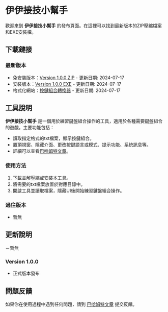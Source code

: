 # 伊伊接技小幫手

歡迎來到 **伊伊接技小幫手** 的發布頁面。在這裡可以找到最新版本的ZIP壓縮檔案和EXE安裝檔。

## 下載鏈接

### 最新版本
- 免安裝版本：[Version 1.0.0 ZIP](https://github.com/Rin2ec/ee-combo-helper/archive/refs/tags/v1.0.0.zip) - 更新日期: 2024-07-17
- 安裝版本：[Version 1.0.0 EXE](releases/yourfile.exe) - 更新日期: 2024-07-17
- 格式化網站：[按鍵組合轉換器](releases/yourfile.exe) - 更新日期: 2024-07-17

## 工具說明
**伊伊接技小幫手** 是一個用於練習鍵盤組合操作的工具，適用於各種需要鍵盤組合的遊戲。主要功能包括：
- 讀取指定格式的txt檔案，顯示按鍵組合。
- 置頂視窗、隱藏介面、更改按鍵語言或模式、提示功能、系統訊息等。
- 詳細可以查看[巴哈姆特文章](https://)。

### 使用方法
1. 下載並解壓縮或安裝本工具。
2. 將需要的txt檔案放置於對應目錄中。
3. 開啟工具並讀取檔案，隱藏UI後開始練習鍵盤組合操作。


### 過往版本
- 暫無

## 更新說明
－暫無

### Version 1.0.0
- 正式版本發布

## 問題反饋

如果你在使用過程中遇到任何問題，請到 [巴哈姆特文章](https://) 提交反饋。
